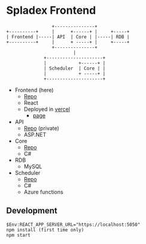 # Spladex Frontend
```
                 +---------------+
+----------+     |      +------+ |     +-----+
| Frontend |-----| API  | Core | |-----| RDB |
+----------+     |      + -----+ |     +-----+
                 +---------------+
                         |
              +---------------------+
              |            +------+ |
              | Scheduler  | Core | |
              |            + -----+ |
              +---------------------+
```

- Frontend (here)
    - [Repo](https://github.com/tetsis/spladex-frontend)
    - React
    - Deployed in [vercel](https://vercel.com/)
        - [page](https://spladex.jp)
- API
    - [Repo](https://github.com/tetsis/spladex-api) (private)
    - ASP.NET
- Core
    - [Repo](https://github.com/tetsis/spladex-core)
    - C#
- RDB
    - MySQL
- Scheduler
	- [Repo](https://github.com/tetsis/spladex-scheduler)
    - C#
    - Azure functions

## Development
```
$Env:REACT_APP_SERVER_URL="https://localhost:5050"
npm install (first time only)
npm start
```
